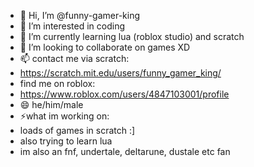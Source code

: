 - 👋 Hi, I’m @funny-gamer-king
- 👀 I’m interested in coding
- 🌱 I’m currently learning lua (roblox studio) and scratch
- 💞️ I’m looking to collaborate on games XD
- 📫 contact me via scratch:
- https://scratch.mit.edu/users/funny_gamer_king/
- find me on roblox:
- https://www.roblox.com/users/4847103001/profile
- 😄 he/him/male
- ⚡what im working on:
- loads of games in scratch :]
- also trying to learn lua
- im also an fnf, undertale, deltarune, dustale etc fan

<!---
funny-gamer-king/funny-gamer-king is a ✨ special ✨ repository because its `README.md` (this file) appears on your GitHub profile.
You can click the Preview link to take a look at your changes.
--->
